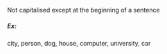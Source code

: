 Not capitalised except at the beginning of a sentence

##### Ex:
city, person, dog, house, computer, university, car

